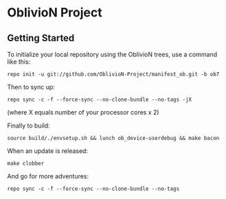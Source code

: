 OblivioN Project
================


Getting Started
---------------

To initialize your local repository using the OblivioN trees, use a command like this:

    repo init -u git://github.com/OblivioN-Project/manifest_ob.git -b ob7

Then to sync up:

  
    repo sync -c -f --force-sync --no-clone-bundle --no-tags -jX
    
(where X equals number of your processor cores x 2)

Finally to build:

    source build/./envsetup.sh && lunch ob_device-userdebug && make bacon
    
When an update is released:

    make clobber
    
And go for more adventures:

    repo sync -c -f --force-sync --no-clone-bundle --no-tags

